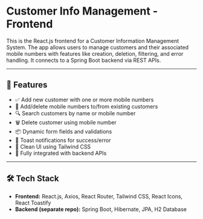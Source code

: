 # Customer Info Management - Frontend

This is the React.js frontend for a Customer Information Management System. The app allows users to manage customers and their associated mobile numbers 
with features like creation, deletion, filtering, and error handling. It connects to a Spring Boot backend via REST APIs.

---

## 🚀 Features

- ✅ Add new customer with one or more mobile numbers
- 📲 Add/delete mobile numbers to/from existing customers
- 🔍 Search customers by name or mobile number
- 🗑️ Delete customer using mobile number
- 📦 Dynamic form fields and validations
- 🎉 Toast notifications for success/error
- 🧼 Clean UI using Tailwind CSS
- 🔗 Fully integrated with backend APIs

---

## 🛠️ Tech Stack

- **Frontend:** React.js, Axios, React Router, Tailwind CSS, React Icons, React Toastify
- **Backend (separate repo):** Spring Boot, Hibernate, JPA, H2 Database

